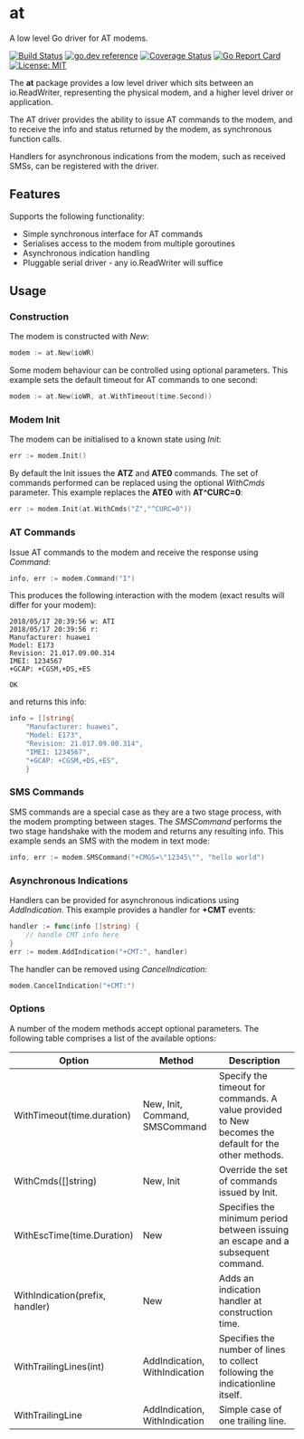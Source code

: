 # at

A low level Go driver for AT modems.

[![Build Status](https://travis-ci.org/warthog618/modem.svg)](https://travis-ci.org/warthog618/modem)
[![go.dev reference](https://img.shields.io/badge/go.dev-reference-007d9c?logo=go&logoColor=white&style=flat-square)](https://pkg.go.dev/github.com/warthog618/modem/at)
[![Coverage Status](https://coveralls.io/repos/github/warthog618/modem/badge.svg?branch=master)](https://coveralls.io/github/warthog618/modem?branch=master)
[![Go Report Card](https://goreportcard.com/badge/github.com/warthog618/modem)](https://goreportcard.com/report/github.com/warthog618/modem)
[![License: MIT](https://img.shields.io/badge/License-MIT-yellow.svg)](https://github.com/warthog618/modem/blob/master/LICENSE)

The **at** package provides a low level driver which sits between an
io.ReadWriter, representing the physical modem, and a higher level driver or
application.

The AT driver provides the ability to issue AT commands to the modem, and to
receive the info and status returned by the modem, as synchronous function
calls.

Handlers for asynchronous indications from the modem, such as received SMSs,
can be registered with the driver.

## Features

Supports the following functionality:

- Simple synchronous interface for AT commands
- Serialises access to the modem from multiple goroutines
- Asynchronous indication handling
- Pluggable serial driver - any io.ReadWriter will suffice

## Usage

### Construction

The modem is constructed with *New*:

```go
modem := at.New(ioWR)
```

Some modem behaviour can be controlled using optional parameters. This example sets the default timeout for AT commands to one second:

```go
modem := at.New(ioWR, at.WithTimeout(time.Second))
```

### Modem Init

The modem can be initialised to a known state using *Init*:

```go
err := modem.Init()
```

By default the Init issues the **ATZ** and **ATE0** commands.  The set of
commands performed can be replaced using the optional *WithCmds* parameter. This example replaces the **ATE0** with **AT^CURC=0**:

```go
err := modem.Init(at.WithCmds("Z","^CURC=0"))
```

### AT Commands

Issue AT commands to the modem and receive the response using *Command*:

```go
info, err := modem.Command("I")
```

This produces the following interaction with the modem (exact results will differ for your modem):

```shell
2018/05/17 20:39:56 w: ATI
2018/05/17 20:39:56 r:
Manufacturer: huawei
Model: E173
Revision: 21.017.09.00.314
IMEI: 1234567
+GCAP: +CGSM,+DS,+ES

OK
```

and returns this info:

```go
info = []string{
    "Manufacturer: huawei",
    "Model: E173",
    "Revision: 21.017.09.00.314",
    "IMEI: 1234567",
    "+GCAP: +CGSM,+DS,+ES",
    }
```

### SMS Commands

SMS commands are a special case as they are a two stage process, with the modem
prompting between stages.  The *SMSCommand* performs the two stage handshake
with the modem and returns any resulting info.  This example sends an SMS with the modem in text mode:

```go
info, err := modem.SMSCommand("+CMGS=\"12345\"", "hello world")
```

### Asynchronous Indications

Handlers can be provided for asynchronous indications using *AddIndication*. This example provides a handler for **+CMT** events:

```go
handler := func(info []string) {
    // handle CMT info here
}
err := modem.AddIndication("+CMT:", handler)
```

The handler can be removed using *CancelIndication*:

```go
modem.CancelIndication("+CMT:")
```

### Options

A number of the modem methods accept optional parameters.  The following table comprises a list of the available options:

Option | Method | Description
---|---|---
WithTimeout(time.duration)|New, Init, Command, SMSCommand| Specify the timeout for commands.  A value provided to New becomes the default for the other methods.
WithCmds([]string)|New, Init| Override the set of commands issued by Init.
WithEscTime(time.Duration)|New|Specifies the minimum period between issuing an escape and a subsequent command.
WithIndication(prefix, handler)|New| Adds an indication handler at construction time.
WithTrailingLines(int)|AddIndication, WithIndication| Specifies the number of lines to collect following the indicationline itself.
WithTrailingLine|AddIndication, WithIndication| Simple case of one trailing line.
